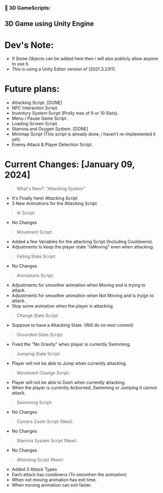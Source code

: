 ### 🔨 3D GameScripts:
3D Game using Unity Engine
---

<h1>Dev's Note:</h1>

- If Some Objects can be added here then i will also publicly allow anyone to use it.
- This is using a Unity Editor version of (2021.3.23f1).

<h1>Future plans:</h1>

- Attacking Script. [DONE]
- NPC Interaction Script.
- Inventory System Script (Prolly max of 9 or 10 Slots).
- Menu / Pause Game Script.
- Loading Screen Script.
- Stamina and Oxygen System. [DONE]
- Minimap Script (This script is already done, i haven't re-implemented it yet).
- Enemy Attack & Player Detection Script.

<h1>Current Changes: [January 09, 2024]</h1>

> What's New?: "Attacking System"
- It's Finally here! Attacking Script
- 3 New Animations for the Attacking Script

> IK Script:
- No Changes
  
> Movement Script:
- Added a few Variables for the attacking Script (Including Cooldowns).
- Adjustments to keep the player state "isMoving" even when attacking.

> Falling State Script:
- No Changes

> Animations Script:
- Adjustments for smoother animation when Moving and is trying to attack.
- Adjustments for smoother animation when Not Moving and is tryign to attack.
- Stop some animation when the player is attacking.

> Change State Script:
- Suppose to have a Attacking State. (Will do no next commit)

> Grounded State Script:
- Fixed the "No Gravity" when player is currently Swimming.

> Jumping State Script:
- Player will not be able to Jump when currently attacking.

> Movement Change Script:
- Player will not be able to Dash when currently attacking.
- When the player is currently Airborned, Swimming or Jumping it cannot attack.

> Swimming Script:
- No Changes

> Camera Zoom Script (New):
- No Changes

> Stamina System Script (New):
- No Changes

> Attacking Script (New):
- Added 3 Attack Types
- Each attack has cooldowns (To smoothen the animation)
- When not moving animation has exit time.
- When moving animation can exit faster.
